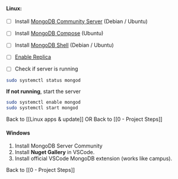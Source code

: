 #### Linux:

- [ ] Install [MongoDB Community Server](https://www.mongodb.com/try/download/community) (Debian / Ubuntu)
- [ ] Install [MongoDB Compose](https://www.mongodb.com/try/download/compass) (Ubuntu)
- [ ] Install [MongoDB Shell](https://www.mongodb.com/try/download/shell) (Debian / Ubuntu)
- [ ] [Enable Replica](https://stackoverflow.com/a/77932054/3944285)

- [ ] Check if server is running 
```bash
sudo systemctl status mongod
```
 
 **If not running**, start the server 
```bash
sudo systemctl enable mongod
sudo systemctl start mongod
```

Back to [[Linux apps & update]]
OR
Back to [[0 - Project Steps]]
#### Windows
1. Install MongoDB Server Community
2. Install **Nuget Gallery** in VSCode.
3. Install official VSCode MongoDB extension (works like campus).

Back to [[0 - Project Steps]]
